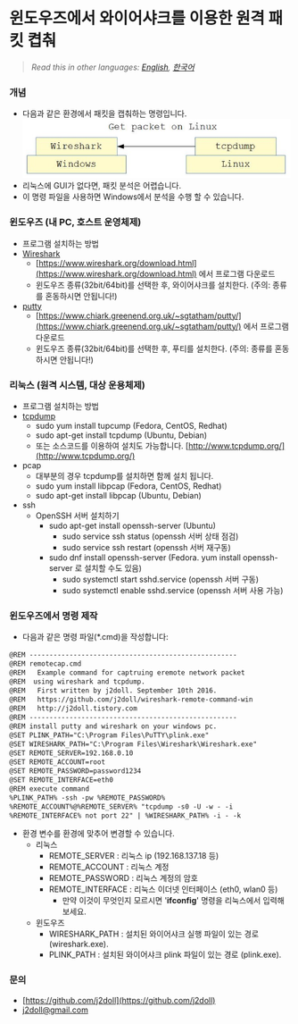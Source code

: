 # 윈도우즈에서 와이어샤크를 이용한 원격 패킷 켭춰

> *Read this in other languages: [English](README.md), [한국어](README.ko.md)*

### 개념
- 다음과 같은 환경에서 패킷을 캡춰하는 명령입니다.
![](markdown.data/concept.jpg)
- 리눅스에 GUI가 없다면, 패킷 분석은 어렵습니다.
- 이 명령 파일을 사용하면 Windows에서 분석을 수행 할 수 있습니다.

### 윈도우즈 (내 PC, 호스트 운영체제)
- 프로그램 설치하는 방법
- [Wireshark](https://www.wireshark.org)
	- [https://www.wireshark.org/download.html](https://www.wireshark.org/download.html) 에서 프로그램 다운로드
	- 윈도우즈 종류(32bit/64bit)를 선택한 후, 와이어샤크를 설치한다. (주의: 종류를 혼동하시면 안됩니다!)
- [putty](https://www.putty.org/)
	- [https://www.chiark.greenend.org.uk/~sgtatham/putty/](https://www.chiark.greenend.org.uk/~sgtatham/putty/) 에서 프로그램 다운로드
	- 윈도우즈 종류(32bit/64bit)를 선택한 후, 푸티를 설치한다. (주의: 종류를 혼동하시면 안됩니다!)

### 리눅스 (원격 시스템, 대상 운용체제)
- 프로그램 설치하는 방법
- [tcpdump](http://www.tcpdump.org/)
	- sudo yum install tupcump (Fedora, CentOS, Redhat)
	- sudo apt-get install tcpdump (Ubuntu, Debian)
	- 또는 소스코드를 이용하여 설치도 가능합니다. [http://www.tcpdump.org/](http://www.tcpdump.org/)	
- pcap
	- 대부분의 경우 tcpdump를 설치하면 함께 설치 됩니다.
	- sudo yum install libpcap (Fedora, CentOS, Redhat)
	- sudo apt-get install libpcap (Ubuntu, Debian)
- ssh
	- OpenSSH 서버 설치하기
		- sudo apt-get install openssh-server (Ubuntu)
			- sudo service ssh status (openssh 서버 상태 점검)
			- sudo service ssh restart (openssh 서버 재구동)
		- sudo dnf install openssh-server (Fedora. yum install openssh-server 로 설치할 수도 있음)
			- sudo systemctl start sshd.service (openssh 서버 구동)
			- sudo systemctl enable sshd.service (openssh 서버 사용 가능)

### 윈도우즈에서 명령 제작
- 다음과 같은 명령 파일(*.cmd)을 작성합니다:
	
```
@REM ---------------------------------------------------- 
@REM remotecap.cmd
@REM   Example command for captruing eremote network packet
@REM  using wireshark and tcpdump. 
@REM   First written by j2doll. September 10th 2016. 
@REM   https://github.com/j2doll/wireshark-remote-command-win
@REM   http://j2doll.tistory.com
@REM ---------------------------------------------------- 
@REM install putty and wireshark on your windows pc. 
@SET PLINK_PATH="C:\Program Files\PuTTY\plink.exe" 
@SET WIRESHARK_PATH="C:\Program Files\Wireshark\Wireshark.exe" 
@SET REMOTE_SERVER=192.168.0.10 
@SET REMOTE_ACCOUNT=root 
@SET REMOTE_PASSWORD=password1234 
@SET REMOTE_INTERFACE=eth0 
@REM execute command 
%PLINK_PATH% -ssh -pw %REMOTE_PASSWORD% %REMOTE_ACCOUNT%@%REMOTE_SERVER% "tcpdump -s0 -U -w - -i %REMOTE_INTERFACE% not port 22" | %WIRESHARK_PATH% -i - -k
```
	
- 환경 변수를 환경에 맞추어 변경할 수 있습니다.
	- 리눅스
		- REMOTE_SERVER : 리눅스 ip (192.168.137.18 등)
		- REMOTE_ACCOUNT : 리눅스 계정 
		- REMOTE_PASSWORD : 리눅스 계정의 암호
		- REMOTE_INTERFACE : 리눅스 이더넷 인터페이스 (eth0, wlan0 등)
			- 만약 이것이 무엇인지 모르시면 '<b>ifconfig</b>' 명령을 리눅스에서 입력해 보세요.
	- 윈도우즈
		- WIRESHARK_PATH : 설치된 와이어샤크 실행 파일이 있는 경로 (wireshark.exe).
		- PLINK_PATH : 설치된 와이어샤크 plink 파일이 있는 경로 (plink.exe).

### 문의
* [https://github.com/j2doll](https://github.com/j2doll)
* [j2doll@gmail.com](mailto:j2doll@gmail.com)
